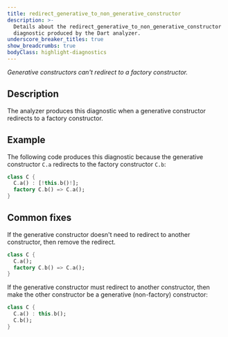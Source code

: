 ```yaml
---
title: redirect_generative_to_non_generative_constructor
description: >-
  Details about the redirect_generative_to_non_generative_constructor
  diagnostic produced by the Dart analyzer.
underscore_breaker_titles: true
show_breadcrumbs: true
bodyClass: highlight-diagnostics
---
```


_Generative constructors can't redirect to a factory constructor._

## Description

The analyzer produces this diagnostic when a generative constructor
redirects to a factory constructor.

## Example

The following code produces this diagnostic because the generative
constructor `C.a` redirects to the factory constructor `C.b`:

```dart
class C {
  C.a() : [!this.b()!];
  factory C.b() => C.a();
}
```

## Common fixes

If the generative constructor doesn't need to redirect to another
constructor, then remove the redirect.

```dart
class C {
  C.a();
  factory C.b() => C.a();
}
```

If the generative constructor must redirect to another constructor, then
make the other constructor be a generative (non-factory) constructor:

```dart
class C {
  C.a() : this.b();
  C.b();
}
```
